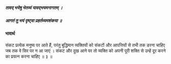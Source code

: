 ##### तावद् भयेषु भेतव्यं यावद्भयमनागतम् ।
##### आगतं तु भयं दृष्ट्वा प्रहर्तव्यमशंकया ॥

#### भावार्थ

संकट प्रत्येक मनुष्य पर आते हैं, परंतु बुद्धिमान व्यक्तियों को संकटों और आपत्तियों से तभी तक डरना चाहिए जब तक वे सिर पर न आ जाएं । संकट और दुख आने पर तो व्यक्ति को अपनी पूरी शक्ति से उन्हें दूर करने का प्रयत्न करना चाहिए ॥ ३ ॥